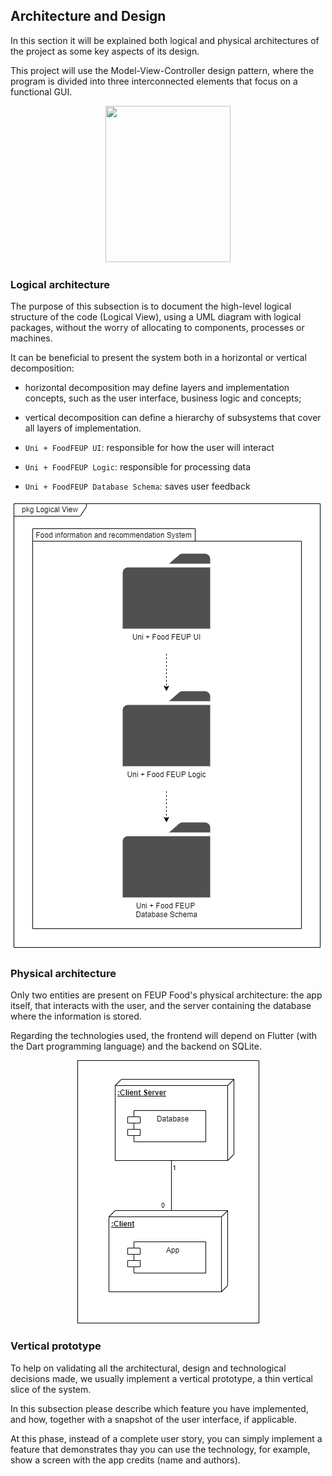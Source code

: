 
## Architecture and Design

In this section it will be explained both logical and physical architectures of the project as some key aspects of its design.

This project will use the Model-View-Controller design pattern, where the program is divided into three interconnected elements that focus on a functional GUI.

<p align = "center"> <img src="https://upload.wikimedia.org/wikipedia/commons/thumb/a/a0/MVC-Process.svg/1200px-MVC-Process.svg.png" 
     width="200" 
     height="250" /> </p>
     
### Logical architecture

The purpose of this subsection is to document the high-level logical structure of the code (Logical View), using a UML diagram with logical packages, without the worry of allocating to components, processes or machines.

It can be beneficial to present the system both in a horizontal or vertical decomposition:
* horizontal decomposition may define layers and implementation concepts, such as the user interface, business logic and concepts; 
* vertical decomposition can define a hierarchy of subsystems that cover all layers of implementation.

* `Uni + FoodFEUP UI`: responsible for how the user will interact
* `Uni + FoodFEUP Logic`: responsible for processing data
* `Uni + FoodFEUP Database Schema`: saves user feedback

![LogicalView](../images/LogicalView.png)

### Physical architecture

Only two entities are present on FEUP Food's physical architecture: the app itself, that interacts with the user, and the server containing the database where the information is stored.

Regarding the technologies used, the frontend will depend on Flutter (with the Dart programming language) and the backend on SQLite.

<p align="center" justify="center"><img src="../images/PhysicalArch.png"/></p>



### Vertical prototype

To help on validating all the architectural, design and technological decisions made, we usually implement a vertical prototype, a thin vertical slice of the system.

In this subsection please describe which feature you have implemented, and how, together with a snapshot of the user interface, if applicable.

At this phase, instead of a complete user story, you can simply implement a feature that demonstrates thay you can use the technology, for example, show a screen with the app credits (name and authors).
